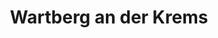 ---
title: Wartberg an der Krems
url: /wartberg-an-der-krems/
latitude: 47.987
longitude: 14.121
---